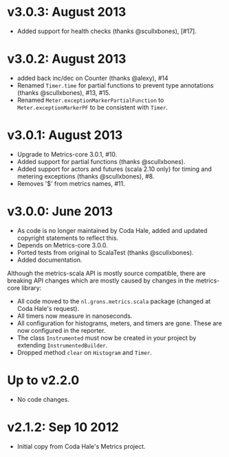 v3.0.3: August 2013
===================

* Added support for health checks (thanks @scullxbones), [#17].

v3.0.2: August 2013
===================

* added back inc/dec on Counter (thanks @alexy), #14
* Renamed `Timer.time` for partial functions to prevent type annotations (thanks @scullxbones), #13, #15.
* Renamed `Meter.exceptionMarkerPartialFunction` to `Meter.exceptionMarkerPF` to be consistent with `Timer`.

v3.0.1: August 2013
===================

* Upgrade to Metrics-core 3.0.1, #10.
* Added support for partial functions (thanks @scullxbones).
* Added support for actors and futures (scala 2.10 only) for timing and metering exceptions (thanks @scullxbones), #8.
* Removes '$' from metrics names, #11.


v3.0.0: June 2013
=================

* As code is no longer maintained by Coda Hale, added and updated copyright statements to reflect this.
* Depends on Metrics-core 3.0.0.
* Ported tests from original to ScalaTest (thanks @scullxbones).
* Added documentation.

Although the metrics-scala API is mostly source compatible, there are breaking API changes
which are mostly caused by changes in the metrics-core library:

* All code moved to the `nl.grons.metrics.scala` package (changed at Coda Hale's request).
* All timers now measure in nanoseconds.
* All configuration for histograms, meters, and timers are gone. These are now configured in the reporter.
* The class `Instrumented` must now be created in your project by extending `InstrumentedBuilder`.
* Dropped method `clear` on `Histogram` and `Timer`.

Up to v2.2.0
============

* No code changes.


v2.1.2: Sep 10 2012
===================

* Initial copy from Coda Hale's Metrics project.

